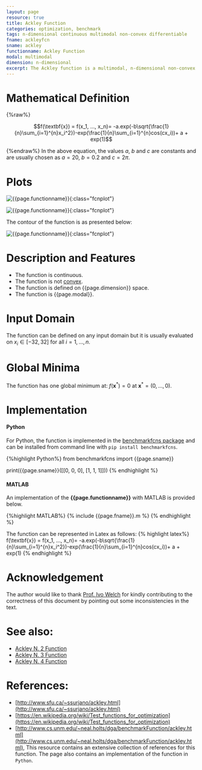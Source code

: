 ```yaml
---
layout: page
resource: true
title: Ackley Function
categories: optimization, benchmark
tags: n-dimensional continuous multimodal non-convex differentiable
fname: ackleyfcn
sname: ackley
functionname: Ackley Function
modal: multimodal
dimension: n-dimensional
excerpt: The Ackley function is a multimodal, n-dimensional non-convex mathematical function widely used for testing optimization algorithms
---
```


# Mathematical Definition

{%raw%}

$$f(\textbf{x}) = f(x_1, ..., x_n)= -a.exp(-b\sqrt{\frac{1}{n}\sum_{i=1}^{n}x_i^2})-exp(\frac{1}{n}\sum_{i=1}^{n}cos(cx_i))+ a + exp(1)$$

{%endraw%}
In the above equation, the values $a$, $b$ and $c$ are constants and are usually chosen as $a=20$, $b=0.2$ and $c=2\pi$.

# Plots
![{{page.functionname}}]({{site.baseurl}}/doc/plots/{{page.fname}}.png){:class="fcnplot"}

![{{page.functionname}}]({{site.baseurl}}/doc/plots/{{page.fname}}_2.png){:class="fcnplot"}


The contour of the function is as presented below:

![{{page.functionname}}]({{site.baseurl}}/doc/plots/{{page.fname}}_contour.png){:class="fcnplot"}


# Description and Features
* The function is continuous.
* The function is not [convex](https://en.wikipedia.org/wiki/Convex_function).
* The function is defined on {{page.dimension}} space. 
* The function is {{page.modal}}.

# Input Domain
The function can be defined on any input domain but it is usually evaluated on $x_i \in [-32, 32]$ for all $i = 1,...,n$.

# Global Minima
The function has one global minimum at: $f(\textbf{x}^{\ast})=0$ at $\textbf{x}^{\ast} = (0, ..., 0)$.

# Implementation
#### Python
For Python, the function is implemented in the [benchmarkfcns package](https://github.com/mazhar-ansari-ardeh/BenchmarkFcns) and can be installed from command line with `pip install benchmarkfcns`.  

{%highlight Python%}
from benchmarkfcns import {{page.sname}}

print({{page.sname}}([[0, 0, 0],
              [1, 1, 1]]))
{% endhighlight %}

#### MATLAB
An implementation of the **{{page.functionname}}** with MATLAB is provided below. 

{%highlight MATLAB%}
{% include {{page.fname}}.m %}
{% endhighlight %}

The function can be represented in Latex as follows:
{% highlight latex%}
f(\textbf{x}) = f(x_1, ..., x_n)= -a.exp(-b\sqrt{\frac{1}{n}\sum_{i=1}^{n}x_i^2})-exp(\frac{1}{n}\sum_{i=1}^{n}cos(cx_i))+ a + exp(1)
{% endhighlight %}

# Acknowledgement
The author would like to thank [Prof. Ivo Welch](https://www.ivo-welch.info/) for kindly contributing to the correctness of this document by pointing out some inconsistencies in the text.

# See also: 
* [Ackley N. 2 Function]({{site.baseurl}}/doc/ackleyn2fcn)
* [Ackley N. 3 Function]({{site.baseurl}}/doc/ackleyn3fcn)
* [Ackley N. 4 Function]({{site.baseurl}}/doc/ackleyn4fcn)


# References:
* [http://www.sfu.ca/~ssurjano/ackley.html](http://www.sfu.ca/~ssurjano/ackley.html)
* [https://en.wikipedia.org/wiki/Test_functions_for_optimization](https://en.wikipedia.org/wiki/Test_functions_for_optimization)
* [http://www.cs.unm.edu/~neal.holts/dga/benchmarkFunction/ackley.html](http://www.cs.unm.edu/~neal.holts/dga/benchmarkFunction/ackley.html), This resource 
contains an extensive collection of references for this function. The page also contains an implementation of the function in `Python`.
